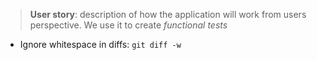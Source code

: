 > **User story**: description of how the application will work from users perspective. We use it to create *functional tests*
* Ignore whitespace in diffs: `git diff -w`